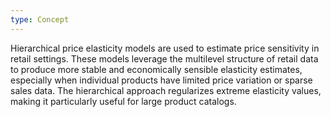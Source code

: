 ```yaml
---
type: Concept
---
```


Hierarchical price elasticity models are used to estimate price sensitivity in retail settings. These models leverage the multilevel structure of retail data to produce more stable and economically sensible elasticity estimates, especially when individual products have limited price variation or sparse sales data. The hierarchical approach regularizes extreme elasticity values, making it particularly useful for large product catalogs.